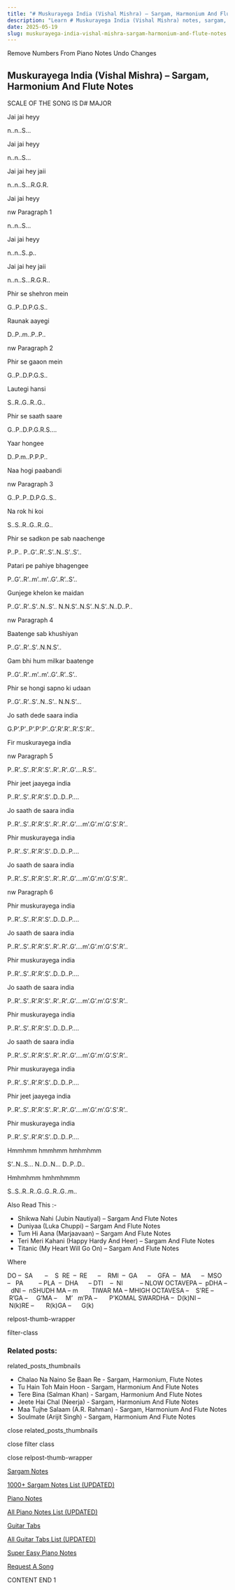 ```yaml
---
title: "# Muskurayega India (Vishal Mishra) – Sargam, Harmonium And Flute Notes"
description: "Learn # Muskurayega India (Vishal Mishra) notes, sargam, harmonium notations and flute notes. Easy step-by-step tutorial for beginners."
date: 2025-05-19
slug: muskurayega-india-vishal-mishra-sargam-harmonium-and-flute-notes
---
```


Remove Numbers From Piano Notes
Undo Changes



## Muskurayega India (Vishal Mishra) – Sargam, Harmonium And Flute Notes



SCALE OF THE SONG IS D# MAJOR



Jai jai heyy



n..n..S…



Jai jai heyy



n..n..S…



Jai jai hey jaii



n..n..S…R.G.R.



Jai jai heyy



nw Paragraph 1

n..n..S…



Jai jai heyy



n..n..S..p..



Jai jai hey jaii



n..n..S…R.G.R..



Phir se shehron mein



G..P..D.P.G.S..



Raunak aayegi



D..P..m..P..P..

nw Paragraph 2



Phir se gaaon mein



G..P..D.P.G.S..



Lautegi hansi



S..R..G..R..G..



Phir se saath saare



G..P..D.P.G.R.S….



Yaar hongee



D..P.m..P.P.P..



Naa hogi paabandi



nw Paragraph 3

G..P..P..D.P.G..S..



Na rok hi koi



S..S..R..G..R..G..



Phir se sadkon pe sab naachenge



P..P.. P..G’..R’..S’..N..S’..S’..



Patari pe pahiye bhagengee



P..G’..R’..m’..m’..G’..R’..S’..



Gunjege khelon ke maidan



P..G’..R’..S’..N..S’.. N.N.S’..N.S’..N.S’..N..D..P..

nw Paragraph 4



Baatenge sab khushiyan



P..G’..R’..S’..N.N.S’..



Gam bhi hum milkar baatenge



P..G’..R’..m’..m’..G’..R’..S’..



Phir se hongi sapno ki udaan



P..G’..R’..S’..N..S’.. N.N.S’…



Jo sath dede saara india



G.P’.P’..P’.P’.P’..G’.R’.R’..R’.S’.R’..



Fir muskurayega india



nw Paragraph 5

P..R’..S’..R’.R’.S’..R’..R’..G’….R.S’..



Phir jeet jaayega india



P..R’..S’..R’.R’.S’..D..D..P….



Jo saath de saara india



P..R’..S’..R’.R’.S’..R’..R’..G’….m’.G’.m’.G’.S’.R’..



Phir muskurayega india



P..R’..S’..R’.R’.S’..D..D..P….



Jo saath de saara india



P..R’..S’..R’.R’.S’..R’..R’..G’….m’.G’.m’.G’.S’.R’..

nw Paragraph 6



Phir muskurayega india



P..R’..S’..R’.R’.S’..D..D..P….



Jo saath de saara india



P..R’..S’..R’.R’.S’..R’..R’..G’….m’.G’.m’.G’.S’.R’..



Phir muskurayega india



P..R’..S’..R’.R’.S’..D..D..P….



Jo saath de saara india



P..R’..S’..R’.R’.S’..R’..R’..G’….m’.G’.m’.G’.S’.R’..



Phir muskurayega india



P..R’..S’..R’.R’.S’..D..D..P….



Jo saath de saara india



P..R’..S’..R’.R’.S’..R’..R’..G’….m’.G’.m’.G’.S’.R’..



Phir muskurayega india



P..R’..S’..R’.R’.S’..D..D..P….



Phir jeet jaayega india



P..R’..S’..R’.R’.S’..R’..R’..G’….m’.G’.m’.G’.S’.R’..



Phir muskurayega india



P..R’..S’..R’.R’.S’..D..D..P….



Hmmhmm hmmhmm hmhmhmm



S’..N..S… N..D..N… D..P..D..



Hmhmhmm hmhmhmmm



S..S..R..R..G..G..R..G..m..



Also Read This :-



* Shikwa Nahi (Jubin Nautiyal) – Sargam And Flute Notes
* Duniyaa (Luka Chuppi) – Sargam And Flute Notes
* Tum Hi Aana (Marjaavaan) – Sargam And Flute Notes
* Teri Meri Kahani (Happy Hardy And Heer) – Sargam And Flute Notes
* Titanic (My Heart Will Go On) – Sargam And Flute Notes



Where



DO –  SA       –    S  RE  –  RE      –    RMI  –  GA      –    GFA  –   MA      –  MSO  –   PA         – PLA  –  DHA      – DTI    –  NI          – NLOW OCTAVEPA –  pDHA –  dNI –  nSHUDH MA – m        TIWAR MA – MHIGH OCTAVESA –    S’RE –     R’GA –     G’MA –     M’   m’PA –       P’KOMAL SWARDHA –  D(k)NI –       N(k)RE –       R(k)GA –      G(k)



relpost-thumb-wrapper

filter-class

### Related posts:

related_posts_thumbnails

* Chalao Na Naino Se Baan Re - Sargam, Harmonium, Flute Notes
* Tu Hain Toh Main Hoon - Sargam, Harmonium And Flute Notes
* Tere Bina (Salman Khan) - Sargam, Harmonium And Flute Notes
* Jeete Hai Chal (Neerja) - Sargam, Harmonium And Flute Notes
* Maa Tujhe Salaam (A.R. Rahman) - Sargam, Harmonium And Flute Notes
* Soulmate (Arijit Singh) - Sargam, Harmonium And Flute Notes

close related_posts_thumbnails

close filter class

close relpost-thumb-wrapper

[Sargam Notes](https://www.notationsworld.com/sargam-notes.html)

[1000+ Sargam Notes List (UPDATED)](https://www.notationsworld.com/all-songs-list-sargam-notes.html)

[Piano Notes](https://www.notationsworld.com/piano-notes.html)

[All Piano Notes List (UPDATED)](https://www.notationsworld.com/all-songs-list-piano-notes.html)

[Guitar Tabs](https://www.notationsworld.com/guitar-tabs.html)

[All Guitar Tabs List (UPDATED)](https://www.notationsworld.com/all-songs-list-guitar-tabs.html)

[Super Easy Piano Notes](https://studywall.in/)

[Request A Song](https://www.notationsworld.com/request-a-song.html)

CONTENT END 1

